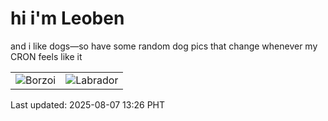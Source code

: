 # hi i'm Leoben

and i like dogs—so have some random dog pics that change whenever my CRON feels like it

|  |  |
|--------|----------|
| ![Borzoi](https://random-dog-vercel.vercel.app/api/random-borzoi?v=1754544412) | ![Labrador](https://random-dog-vercel.vercel.app/api/random-labrador?v=1754544412) |

Last updated: 2025-08-07 13:26 PHT
